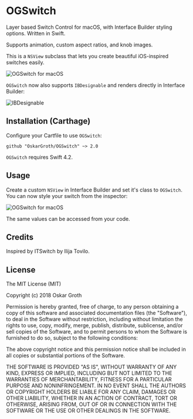 OGSwitch
==================

Layer based Switch Control for macOS, with Interface Builder styling options. Written in Swift.

Supports animation, custom aspect ratios, and knob images.

This is a `NSView` subclass that lets you create beautiful iOS-inspired switches easily.

![OGSwitch for macOS](https://s3.amazonaws.com/cindori/images/ogswitch.png "OGSwitch for macOS")

`OGSwitch` now also supports `IBDesignable` and renders directly in Interface Builder:

![IBDesignable](https://i.imgur.com/BKUyWGg.png "IBDesignable")


## Installation (Carthage)
Configure your Cartfile to use `OGSwitch`:

```github "OskarGroth/OGSwitch" ~> 2.0```

`OGSwitch` requires Swift 4.2.

## Usage

Create a custom `NSView` in Interface Builder and set it's class to `OGSwitch`.
You can now style your switch from the inspector:

![OGSwitch for macOS](https://s3.amazonaws.com/cindori/images/inspector-ogswitch.png "OGSwitch for macOS")

The same values can be accessed from your code.

## Credits

Inspired by ITSwitch by Ilija Tovilo.

## License
The MIT License (MIT)

Copyright (c) 2018 Oskar Groth

Permission is hereby granted, free of charge, to any person obtaining a copy of
this software and associated documentation files (the "Software"), to deal in
the Software without restriction, including without limitation the rights to
use, copy, modify, merge, publish, distribute, sublicense, and/or sell copies of
the Software, and to permit persons to whom the Software is furnished to do so,
subject to the following conditions:

The above copyright notice and this permission notice shall be included in all
copies or substantial portions of the Software.

THE SOFTWARE IS PROVIDED "AS IS", WITHOUT WARRANTY OF ANY KIND, EXPRESS OR
IMPLIED, INCLUDING BUT NOT LIMITED TO THE WARRANTIES OF MERCHANTABILITY, FITNESS
FOR A PARTICULAR PURPOSE AND NONINFRINGEMENT. IN NO EVENT SHALL THE AUTHORS OR
COPYRIGHT HOLDERS BE LIABLE FOR ANY CLAIM, DAMAGES OR OTHER LIABILITY, WHETHER
IN AN ACTION OF CONTRACT, TORT OR OTHERWISE, ARISING FROM, OUT OF OR IN
CONNECTION WITH THE SOFTWARE OR THE USE OR OTHER DEALINGS IN THE SOFTWARE.
